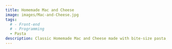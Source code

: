 ```yaml
---
title: Homemade Mac and Cheese
image: images/Mac-and-Cheese.jpg
tags:
  # - Front-end
  # - Programming
  - Pasta
description: Classic Homemade Mac and Cheese made with bite-size pasta, cheddar cheese, and a simple creamy sauce all baked to perfection in the oven.  This recipe includes tips, tricks, and photos for making PERFECT baked mac and cheese.
---
```

